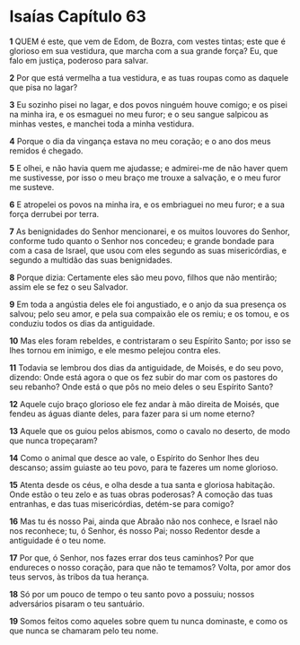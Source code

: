 # Isaías Capítulo 63

**1** 	QUEM é este, que vem de Edom, de Bozra, com vestes tintas; este que é glorioso em sua vestidura, que marcha com a sua grande força? Eu, que falo em justiça, poderoso para salvar.

**2** 	Por que está vermelha a tua vestidura, e as tuas roupas como as daquele que pisa no lagar?

**3** 	Eu sozinho pisei no lagar, e dos povos ninguém houve comigo; e os pisei na minha ira, e os esmaguei no meu furor; e o seu sangue salpicou as minhas vestes, e manchei toda a minha vestidura.

**4** 	Porque o dia da vingança estava no meu coração; e o ano dos meus remidos é chegado.

**5** 	E olhei, e não havia quem me ajudasse; e admirei-me de não haver quem me sustivesse, por isso o meu braço me trouxe a salvação, e o meu furor me susteve.

**6** 	E atropelei os povos na minha ira, e os embriaguei no meu furor; e a sua força derrubei por terra.

**7** 	As benignidades do Senhor mencionarei, e os muitos louvores do Senhor, conforme tudo quanto o Senhor nos concedeu; e grande bondade para com a casa de Israel, que usou com eles segundo as suas misericórdias, e segundo a multidão das suas benignidades.

**8** 	Porque dizia: Certamente eles são meu povo, filhos que não mentirão; assim ele se fez o seu Salvador.

**9** 	Em toda a angústia deles ele foi angustiado, e o anjo da sua presença os salvou; pelo seu amor, e pela sua compaixão ele os remiu; e os tomou, e os conduziu todos os dias da antiguidade.

**10** 	Mas eles foram rebeldes, e contristaram o seu Espírito Santo; por isso se lhes tornou em inimigo, e ele mesmo pelejou contra eles.

**11** 	Todavia se lembrou dos dias da antiguidade, de Moisés, e do seu povo, dizendo: Onde está agora o que os fez subir do mar com os pastores do seu rebanho? Onde está o que pôs no meio deles o seu Espírito Santo?

**12** 	Aquele cujo braço glorioso ele fez andar à mão direita de Moisés, que fendeu as águas diante deles, para fazer para si um nome eterno?

**13** 	Aquele que os guiou pelos abismos, como o cavalo no deserto, de modo que nunca tropeçaram?

**14** 	Como o animal que desce ao vale, o Espírito do Senhor lhes deu descanso; assim guiaste ao teu povo, para te fazeres um nome glorioso.

**15** 	Atenta desde os céus, e olha desde a tua santa e gloriosa habitação. Onde estão o teu zelo e as tuas obras poderosas? A comoção das tuas entranhas, e das tuas misericórdias, detém-se para comigo?

**16** 	Mas tu és nosso Pai, ainda que Abraão não nos conhece, e Israel não nos reconhece; tu, ó Senhor, és nosso Pai; nosso Redentor desde a antiguidade é o teu nome.

**17** 	Por que, ó Senhor, nos fazes errar dos teus caminhos? Por que endureces o nosso coração, para que não te temamos? Volta, por amor dos teus servos, às tribos da tua herança.

**18** 	Só por um pouco de tempo o teu santo povo a possuiu; nossos adversários pisaram o teu santuário.

**19** 	Somos feitos como aqueles sobre quem tu nunca dominaste, e como os que nunca se chamaram pelo teu nome.

